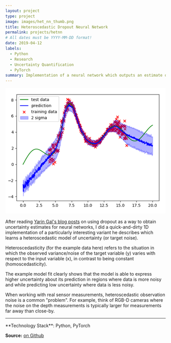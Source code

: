 ```yaml
---
layout: project
type: project
image: images/het_nn_thumb.png
title: Heteroscedastic Dropout Neural Network
permalink: projects/hetnn
# All dates must be YYYY-MM-DD format!
date: 2019-04-12
labels:
  - Python
  - Research
  - Uncertainty Quantification
  - PyTorch
summary: Implementation of a neural network which outputs an estimate of its predictive uncertainty while learning a heteroscedastic model of the target/observation noise.
---
```


<img class="ui large right floated rounded image" src="../images/het_nn.png">

After reading [Yarin Gal's blog posts](https://www.cs.ox.ac.uk/people/yarin.gal/website/blog.html) on using dropout as a way to obtain uncertainty estimates for neural networks, I did a quick-and-dirty 1D implementation of a particularly interesting variant he describes which learns a heteroscedastic model of uncertainty (or target noise).

Heteroscedasticity (for the example data here) refers to the situation in which the observed variance/noise of the target variable (y) varies with respect to the input variable (x), in contrast to being constant (homoscedasticity).

The example model fit clearly shows that the model is able to express higher uncertainty about its prediction in regions where data is more noisy and while predicting low uncertainty where data is less noisy.

When working with real sensor measurements, heteroscedastic observation noise is a common "problem". For example, think of RGB-D cameras where the noise on the depth measurements is typically larger for measurements far away than close-by.

<hr>
**Technology Stack**: Python, PyTorch

**Source:** <a href="https://github.com/SebastianRiedel/oneforall/tree/master/heteroscedastic_dropout_nn"><i class="large github icon"></i>on Github</a>
